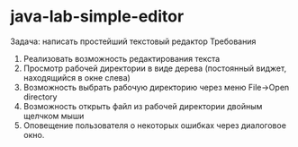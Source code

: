 ﻿# java-lab-simple-editor
Задача: написать простейший текстовый редактор
Требования
1.	Реализовать возможность редактирования текста
2.	Просмотр рабочей директории в виде дерева (постоянный виджет, находящийся в окне слева)
3.	Возможность выбрать рабочую директорию через меню File->Open directory
4.	Возможность открыть файл из рабочей директории двойным щелчком мыши
5.	Оповещение пользователя о некоторых ошибках через диалоговое окно.

